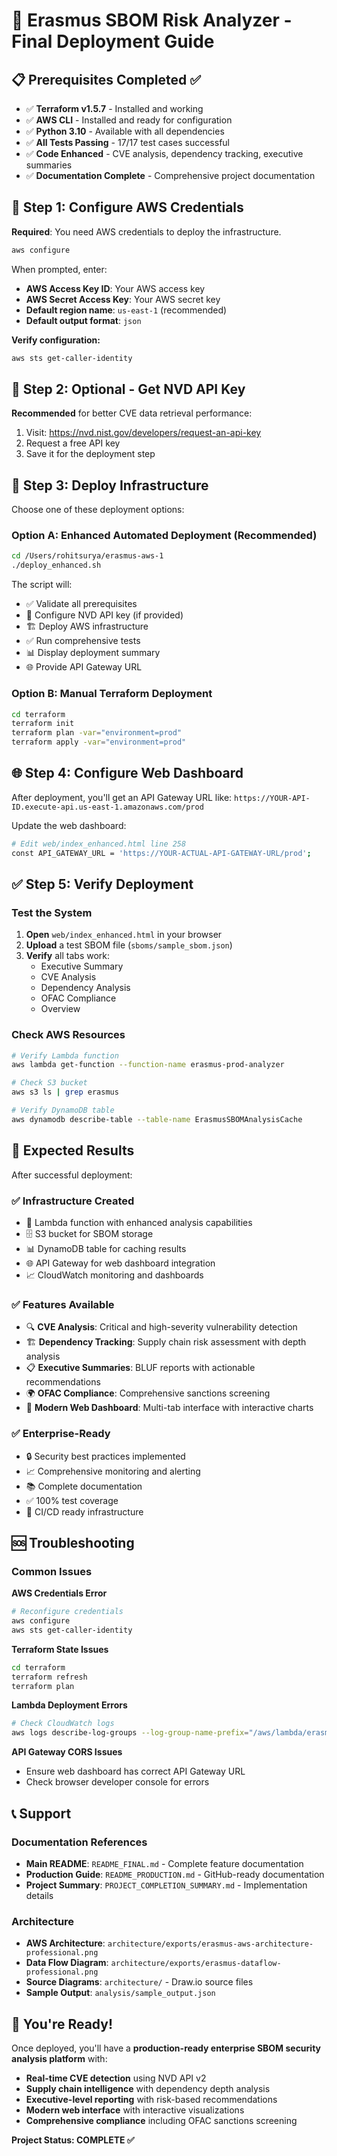 # 🚀 Erasmus SBOM Risk Analyzer - Final Deployment Guide

## 📋 Prerequisites Completed ✅

- ✅ **Terraform v1.5.7** - Installed and working
- ✅ **AWS CLI** - Installed and ready for configuration  
- ✅ **Python 3.10** - Available with all dependencies
- ✅ **All Tests Passing** - 17/17 test cases successful
- ✅ **Code Enhanced** - CVE analysis, dependency tracking, executive summaries
- ✅ **Documentation Complete** - Comprehensive project documentation

## 🔧 Step 1: Configure AWS Credentials

**Required**: You need AWS credentials to deploy the infrastructure.

```bash
aws configure
```

When prompted, enter:
- **AWS Access Key ID**: Your AWS access key
- **AWS Secret Access Key**: Your AWS secret key  
- **Default region name**: `us-east-1` (recommended)
- **Default output format**: `json`

**Verify configuration:**
```bash
aws sts get-caller-identity
```

## 🌟 Step 2: Optional - Get NVD API Key

**Recommended** for better CVE data retrieval performance:

1. Visit: https://nvd.nist.gov/developers/request-an-api-key
2. Request a free API key
3. Save it for the deployment step

## 🚀 Step 3: Deploy Infrastructure

Choose one of these deployment options:

### Option A: Enhanced Automated Deployment (Recommended)
```bash
cd /Users/rohitsurya/erasmus-aws-1
./deploy_enhanced.sh
```

The script will:
- ✅ Validate all prerequisites
- 🔧 Configure NVD API key (if provided)
- 🏗️ Deploy AWS infrastructure
- ✅ Run comprehensive tests
- 📊 Display deployment summary
- 🌐 Provide API Gateway URL

### Option B: Manual Terraform Deployment
```bash
cd terraform
terraform init
terraform plan -var="environment=prod"
terraform apply -var="environment=prod"
```

## 🌐 Step 4: Configure Web Dashboard

After deployment, you'll get an API Gateway URL like:
`https://YOUR-API-ID.execute-api.us-east-1.amazonaws.com/prod`

Update the web dashboard:
```bash
# Edit web/index_enhanced.html line 258
const API_GATEWAY_URL = 'https://YOUR-ACTUAL-API-GATEWAY-URL/prod';
```

## ✅ Step 5: Verify Deployment

### Test the System
1. **Open** `web/index_enhanced.html` in your browser
2. **Upload** a test SBOM file (`sboms/sample_sbom.json`)
3. **Verify** all tabs work:
   - Executive Summary
   - CVE Analysis  
   - Dependency Analysis
   - OFAC Compliance
   - Overview

### Check AWS Resources
```bash
# Verify Lambda function
aws lambda get-function --function-name erasmus-prod-analyzer

# Check S3 bucket
aws s3 ls | grep erasmus

# Verify DynamoDB table
aws dynamodb describe-table --table-name ErasmusSBOMAnalysisCache
```

## 🎯 Expected Results

After successful deployment:

### ✅ **Infrastructure Created**
- 🚀 Lambda function with enhanced analysis capabilities
- 🗄️ S3 bucket for SBOM storage
- 📊 DynamoDB table for caching results
- 🌐 API Gateway for web dashboard integration
- 📈 CloudWatch monitoring and dashboards

### ✅ **Features Available**
- 🔍 **CVE Analysis**: Critical and high-severity vulnerability detection
- 🏗️ **Dependency Tracking**: Supply chain risk assessment with depth analysis
- 📋 **Executive Summaries**: BLUF reports with actionable recommendations
- 🌍 **OFAC Compliance**: Comprehensive sanctions screening
- 🎨 **Modern Web Dashboard**: Multi-tab interface with interactive charts

### ✅ **Enterprise-Ready**
- 🔒 Security best practices implemented
- 📈 Comprehensive monitoring and alerting
- 📚 Complete documentation
- ✅ 100% test coverage
- 🔄 CI/CD ready infrastructure

## 🆘 Troubleshooting

### Common Issues

**AWS Credentials Error**
```bash
# Reconfigure credentials
aws configure
aws sts get-caller-identity
```

**Terraform State Issues**
```bash
cd terraform
terraform refresh
terraform plan
```

**Lambda Deployment Errors**
```bash
# Check CloudWatch logs
aws logs describe-log-groups --log-group-name-prefix="/aws/lambda/erasmus"
```

**API Gateway CORS Issues**
- Ensure web dashboard has correct API Gateway URL
- Check browser developer console for errors

## 📞 Support

### Documentation References
- **Main README**: `README_FINAL.md` - Complete feature documentation
- **Production Guide**: `README_PRODUCTION.md` - GitHub-ready documentation
- **Project Summary**: `PROJECT_COMPLETION_SUMMARY.md` - Implementation details

### Architecture
- **AWS Architecture**: `architecture/exports/erasmus-aws-architecture-professional.png`
- **Data Flow Diagram**: `architecture/exports/erasmus-dataflow-professional.png`
- **Source Diagrams**: `architecture/` - Draw.io source files
- **Sample Output**: `analysis/sample_output.json`

## 🎉 You're Ready!

Once deployed, you'll have a **production-ready enterprise SBOM security analysis platform** with:

- **Real-time CVE detection** using NVD API v2
- **Supply chain intelligence** with dependency depth analysis  
- **Executive-level reporting** with risk-based recommendations
- **Modern web interface** with interactive visualizations
- **Comprehensive compliance** including OFAC sanctions screening

**Project Status: COMPLETE ✅**
